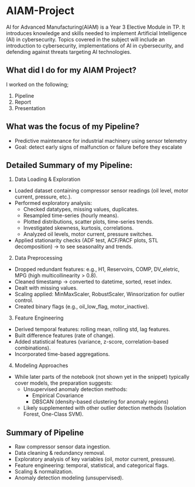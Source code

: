 # AIAM-Project
AI for Advanced Manufacturing(AIAM) is a Year 3 Elective Module in TP. It introduces knowledge and skills needed to implement Artificial Intelligence (AI) in cybersecurity. Topics covered in the subject will include an introduction to cybersecurity, implementations of AI in cybersecurity, and defending against threats targeting AI technologies.

## What did I do for my AIAM Project? 
I worked on the following;
1) Pipeline
2) Report
3) Presentation

## What was the focus of my Pipeline?
- Predictive maintenance for industrial machinery using sensor telemetry
- Goal: detect early signs of malfunction or failure before they escalate

## Detailed Summary of my Pipeline:
1. Data Loading & Exploration
- Loaded dataset containing compressor sensor readings (oil level, motor current, pressure, etc.).
- Performed exploratory analysis:
  - Checked datatypes, missing values, duplicates.
  - Resampled time-series (hourly means).
  - Plotted distributions, scatter plots, time-series trends.
  - Investigated skewness, kurtosis, correlations.
  - Analyzed oil levels, motor current, pressure switches.
- Applied stationarity checks (ADF test, ACF/PACF plots, STL decomposition) → to see seasonality and trends.

2. Data Preprocessing
- Dropped redundant features: e.g., H1, Reservoirs, COMP, DV_eletric, MPG (high multicollinearity > 0.8).
- Cleaned timestamp → converted to datetime, sorted, reset index.
- Dealt with missing values.
- Scaling applied: MinMaxScaler, RobustScaler, Winsorization for outlier control.
- Created binary flags (e.g., oil_low_flag, motor_inactive).

3. Feature Engineering
- Derived temporal features: rolling mean, rolling std, lag features.
- Built difference features (rate of change).
- Added statistical features (variance, z-score, correlation-based combinations).
- Incorporated time-based aggregations.

4. Modeling Approaches
- While later parts of the notebook (not shown yet in the snippet) typically cover models, the preparation suggests:
  - Unsupervised anomaly detection methods:
    - Empirical Covariance
    - DBSCAN (density-based clustering for anomaly regions)
  - Likely supplemented with other outlier detection methods (Isolation Forest, One-Class SVM).


## Summary of Pipeline
- Raw compressor sensor data ingestion.
- Data cleaning & redundancy removal.
- Exploratory analysis of key variables (oil, motor current, pressure).
- Feature engineering: temporal, statistical, and categorical flags.
- Scaling & normalization.
- Anomaly detection modeling (unsupervised).
